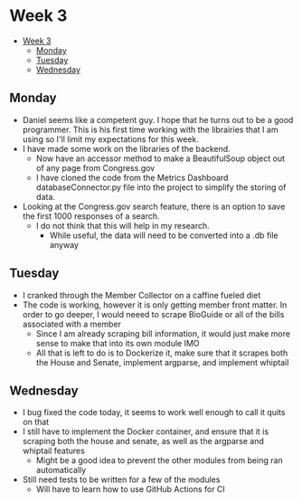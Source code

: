 # Week 3

- [Week 3](#week-3)
  - [Monday](#monday)
  - [Tuesday](#tuesday)
  - [Wednesday](#wednesday)

## Monday

- Daniel seems like a competent guy. I hope that he turns out to be a good programmer. This is his first time working with the librairies that I am using so I'll limit my expectations for this week.
- I have made some work on the libraries of the backend.
  - Now have an accessor method to make a BeautifulSoup object out of any page from Congress.gov
  - I have cloned the code from the Metrics Dashboard databaseConnector.py file into the project to simplify the storing of data.
- Looking at the Congress.gov search feature, there is an option to save the first 1000 responses of a search.
  - I do not think that this will help in my research.
    - While useful, the data will need to be converted into a .db file anyway

## Tuesday

- I cranked through the Member Collector on a caffine fueled diet
- The code is working, however it is only getting member front matter. In order to go deeper, I would neeed to scrape BioGuide or all of the bills associated with a member
  - Since I am already scraping bill information, it would just make more sense to make that into its own module IMO
  - All that is left to do is to Dockerize it, make sure that it scrapes both the House and Senate, implement argparse, and implement whiptail

## Wednesday

- I bug fixed the code today, it seems to work well enough to call it quits on that
- I still have to implement the Docker container, and ensure that it is scraping both the house and senate, as well as the argparse and whiptail features
  - Might be a good idea to prevent the other modules from being ran automatically
- Still need tests to be written for a few of the modules
  - Will have to learn how to use GitHub Actions for CI
